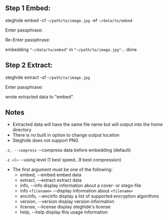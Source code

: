 ## Step 1 Embed:

steghide embed -cf `~/path/to/image.jpg` -ef `~/data/to/embed`

Enter passphrase:

Re-Enter passphrase:

embedding `"~/data/to/embed"` in `"~/path/to/image.jpg"`... done

## Step 2 Extract:
steghide extract -sf `~/path/to/image.jpg`

Enter passphrase:

wrote extracted data to "embed".

## Notes
 - Extracted data will have the same file name but will output into the home directory
 - There is no built in option to change output location
 - Steghide does not support PNG

`-z, --compress`             --compress data before embedding (default)
 
`-z <l>`                   --using level <l> (1 best speed...9 best compression)

 - The first argument must be one of the following:
   - embed, --embed             embed data
   - extract, --extract         extract data
   - info, --info               display information about a cover- or stego-file
   - info `<filename>`          --display information about `<filename>`
   - encinfo, --encinfo         display a list of supported encryption algorithms
   - version, --version         display version information
   - license, --license         display steghide's license
   - help, --help               display this usage information
